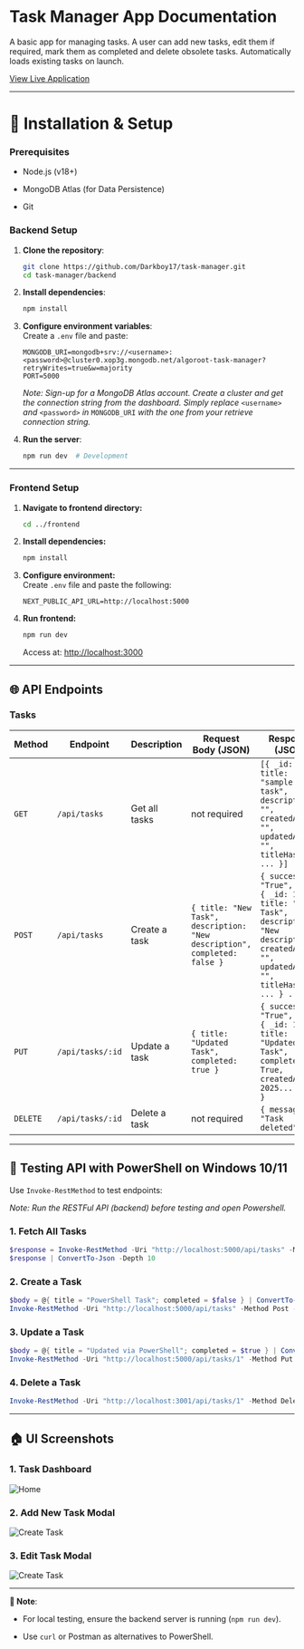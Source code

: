 # **Task Manager App Documentation**

A basic app for managing tasks. A user can add new tasks, edit them if required, mark them as completed and delete obsolete tasks. Automatically loads existing tasks on launch.

[View Live Application](https://task-manager-eight-plum.vercel.app)

----------

# **👅 Installation & Setup** 


### **Prerequisites**

-   Node.js (v18+)
    
-   MongoDB Atlas (for Data Persistence)
    
-   Git
    
### **Backend Setup**

1.  **Clone the repository**:
    
    ```bash
    git clone https://github.com/Darkboy17/task-manager.git
    cd task-manager/backend
    ```
    
2.  **Install dependencies**:
    
    ```bash
    npm install
    ```
    
3.  **Configure environment variables**:  
    Create a `.env` file and paste:
    
    ```env
    MONGODB_URI=mongodb+srv://<username>:<password>@cluster0.xop3g.mongodb.net/algoroot-task-manager?retryWrites=true&w=majority
	PORT=5000
    ```
	   *Note:  Sign-up for a MongoDB Atlas account. Create a cluster and get the connection string from the dashboard. Simply replace* `<username>` *and* `<password>` *in* `MONGODB_URI` *with the one from your retrieve connection string.*
4.  **Run the server**:
    
    ```bash
    npm run dev  # Development
    ```
----------

### **Frontend Setup**

1. **Navigate to frontend directory:**
    
    ```bash
    cd ../frontend
    ```

2. **Install dependencies:**
    
    ```bash
    npm install
    ```

3. **Configure environment:**  
    Create `.env` file and paste the following:
    
    ```env
    NEXT_PUBLIC_API_URL=http://localhost:5000
    ```

4. **Run frontend:**
    
    ```bash
    npm run dev
    ```
    
    Access at: [http://localhost:3000](http://localhost:3000)

----------

## **🌐 API Endpoints**

### **Tasks**

| Method | Endpoint | Description | Request Body (JSON) | Response (JSON) |
|--------|---------|-------------|---------------------|-----------------|
| `GET`  | `/api/tasks` | Get all tasks | not required | `[{ _id: 1, title: "sample task", description: "", createdAt: "", updatedAt: "", titleHash: "" ... }]` |
| `POST` | `/api/tasks` | Create a task | `{ title: "New Task", description: "New description", completed: false }` | `{ success: "True", data: { _id: 1, title: "New Task", description: "New description", createdAt: "", updatedAt: "", titleHash: "" ... } ... }` |
| `PUT`  | `/api/tasks/:id` | Update a task | `{ title: "Updated Task", completed: true }` | `{ success: "True", data: { _id: 1, title: "Updated Task", completed: True, createdAt: 2025... } ... }` |
| `DELETE` | `/api/tasks/:id` | Delete a task | not required | `{ message: "Task deleted" }` |

----------

## **🔧 Testing API with PowerShell on Windows 10/11**

Use `Invoke-RestMethod` to test endpoints:

*Note: Run the RESTFul API (backend) before testing and open Powershell.*

### **1. Fetch All Tasks**

```powershell
$response = Invoke-RestMethod -Uri "http://localhost:5000/api/tasks" -Method Get
$response | ConvertTo-Json -Depth 10
```

### **2. Create a Task**

```powershell
$body = @{ title = "PowerShell Task"; completed = $false } | ConvertTo-Json
Invoke-RestMethod -Uri "http://localhost:5000/api/tasks" -Method Post -Body $body -ContentType "application/json"
```

### **3. Update a Task**

```powershell
$body = @{ title = "Updated via PowerShell"; completed = $true } | ConvertTo-Json
Invoke-RestMethod -Uri "http://localhost:5000/api/tasks/1" -Method Put -Body $body -ContentType "application/json"
```

### 4. Delete a Task

```powershell
Invoke-RestMethod -Uri "http://localhost:3001/api/tasks/1" -Method Delete -ContentType "application/json"
```
----------

## **🏠 UI Screenshots**

### **1. Task Dashboard**

![Home](https://github.com/user-attachments/assets/84711be3-6c87-4f8b-80c0-4de8cfd6b1be)


### **2. Add New Task Modal**

![Create Task](https://github.com/user-attachments/assets/a01af83f-ec9c-41f9-b97a-df15df22c265)


### **3. Edit Task Modal**

![Create Task](https://github.com/user-attachments/assets/6fa5ff10-eeaf-48f1-b2e0-a9b3e93c275e)


----------

**📌 Note**:

-   For local testing, ensure the backend server is running (`npm run dev`).
    
-   Use `curl` or Postman as alternatives to PowerShell.

